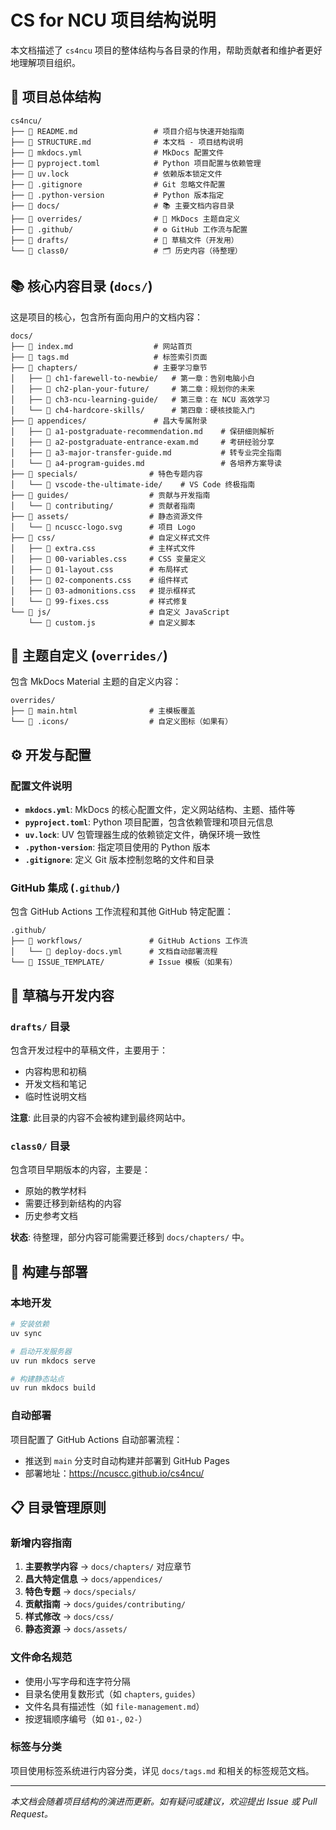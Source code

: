 # CS for NCU 项目结构说明

本文档描述了 `cs4ncu` 项目的整体结构与各目录的作用，帮助贡献者和维护者更好地理解项目组织。

## 📁 项目总体结构

```
cs4ncu/
├── 📄 README.md                 # 项目介绍与快速开始指南
├── 📄 STRUCTURE.md              # 本文档 - 项目结构说明
├── 📄 mkdocs.yml                # MkDocs 配置文件
├── 📄 pyproject.toml            # Python 项目配置与依赖管理
├── 📄 uv.lock                   # 依赖版本锁定文件
├── 📄 .gitignore                # Git 忽略文件配置
├── 📄 .python-version           # Python 版本指定
├── 📁 docs/                     # 📚 主要文档内容目录
├── 📁 overrides/                # 🎨 MkDocs 主题自定义
├── 📁 .github/                  # ⚙️ GitHub 工作流与配置
├── 📁 drafts/                   # 📝 草稿文件（开发用）
└── 📁 class0/                   # 🗂️ 历史内容（待整理）
```

## 📚 核心内容目录 (`docs/`)

这是项目的核心，包含所有面向用户的文档内容：

```
docs/
├── 📄 index.md                  # 网站首页
├── 📄 tags.md                   # 标签索引页面
├── 📁 chapters/                 # 主要学习章节
│   ├── 📁 ch1-farewell-to-newbie/   # 第一章：告别电脑小白
│   ├── 📁 ch2-plan-your-future/     # 第二章：规划你的未来
│   ├── 📁 ch3-ncu-learning-guide/   # 第三章：在 NCU 高效学习
│   └── 📁 ch4-hardcore-skills/      # 第四章：硬核技能入门
├── 📁 appendices/               # 昌大专属附录
│   ├── 📄 a1-postgraduate-recommendation.md    # 保研细则解析
│   ├── 📄 a2-postgraduate-entrance-exam.md     # 考研经验分享
│   ├── 📄 a3-major-transfer-guide.md           # 转专业完全指南
│   └── 📄 a4-program-guides.md                 # 各培养方案导读
├── 📁 specials/                # 特色专题内容
│   └── 📁 vscode-the-ultimate-ide/    # VS Code 终极指南
├── 📁 guides/                  # 贡献与开发指南
│   └── 📁 contributing/        # 贡献者指南
├── 📁 assets/                  # 静态资源文件
│   └── 📄 ncuscc-logo.svg      # 项目 Logo
├── 📁 css/                     # 自定义样式文件
│   ├── 📄 extra.css            # 主样式文件
│   ├── 📄 00-variables.css     # CSS 变量定义
│   ├── 📄 01-layout.css        # 布局样式
│   ├── 📄 02-components.css    # 组件样式
│   ├── 📄 03-admonitions.css   # 提示框样式
│   └── 📄 99-fixes.css         # 样式修复
└── 📁 js/                      # 自定义 JavaScript
    └── 📄 custom.js            # 自定义脚本
```

## 🎨 主题自定义 (`overrides/`)

包含 MkDocs Material 主题的自定义内容：

```
overrides/
├── 📄 main.html                # 主模板覆盖
└── 📁 .icons/                  # 自定义图标（如果有）
```

## ⚙️ 开发与配置

### 配置文件说明

- **`mkdocs.yml`**: MkDocs 的核心配置文件，定义网站结构、主题、插件等
- **`pyproject.toml`**: Python 项目配置，包含依赖管理和项目元信息
- **`uv.lock`**: UV 包管理器生成的依赖锁定文件，确保环境一致性
- **`.python-version`**: 指定项目使用的 Python 版本
- **`.gitignore`**: 定义 Git 版本控制忽略的文件和目录

### GitHub 集成 (`.github/`)

包含 GitHub Actions 工作流程和其他 GitHub 特定配置：

```
.github/
├── 📁 workflows/               # GitHub Actions 工作流
│   └── 📄 deploy-docs.yml      # 文档自动部署流程
└── 📁 ISSUE_TEMPLATE/          # Issue 模板（如果有）
```

## 📝 草稿与开发内容

### `drafts/` 目录

包含开发过程中的草稿文件，主要用于：
- 内容构思和初稿
- 开发文档和笔记
- 临时性说明文档

**注意**: 此目录的内容不会被构建到最终网站中。

### `class0/` 目录

包含项目早期版本的内容，主要是：
- 原始的教学材料
- 需要迁移到新结构的内容
- 历史参考文档

**状态**: 待整理，部分内容可能需要迁移到 `docs/chapters/` 中。

## 🚀 构建与部署

### 本地开发

```bash
# 安装依赖
uv sync

# 启动开发服务器
uv run mkdocs serve

# 构建静态站点
uv run mkdocs build
```

### 自动部署

项目配置了 GitHub Actions 自动部署流程：
- 推送到 `main` 分支时自动构建并部署到 GitHub Pages
- 部署地址：https://ncuscc.github.io/cs4ncu/

## 📋 目录管理原则

### 新增内容指南

1. **主要教学内容** → `docs/chapters/` 对应章节
2. **昌大特定信息** → `docs/appendices/`
3. **特色专题** → `docs/specials/`
4. **贡献指南** → `docs/guides/contributing/`
5. **样式修改** → `docs/css/`
6. **静态资源** → `docs/assets/`

### 文件命名规范

- 使用小写字母和连字符分隔
- 目录名使用复数形式（如 `chapters`, `guides`）
- 文件名具有描述性（如 `file-management.md`）
- 按逻辑顺序编号（如 `01-`, `02-`）

### 标签与分类

项目使用标签系统进行内容分类，详见 `docs/tags.md` 和相关的标签规范文档。

---

*本文档会随着项目结构的演进而更新。如有疑问或建议，欢迎提出 Issue 或 Pull Request。*